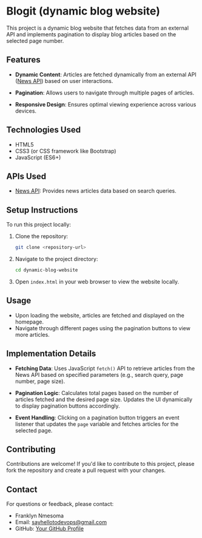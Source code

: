 # Blogit (dynamic blog website)

This project is a dynamic blog website that fetches data from an external API and implements pagination to display blog articles based on the selected page number.

## Features

- **Dynamic Content**: Articles are fetched dynamically from an external API ([News API](https://newsapi.org/)) based on user interactions.
  
- **Pagination**: Allows users to navigate through multiple pages of articles.
  
- **Responsive Design**: Ensures optimal viewing experience across various devices.

## Technologies Used

- HTML5
- CSS3 (or CSS framework like Bootstrap)
- JavaScript (ES6+)

## APIs Used

- [News API](https://newsapi.org/): Provides news articles data based on search queries.

## Setup Instructions

To run this project locally:

1. Clone the repository:

   ```bash
   git clone <repository-url>
   ```

2. Navigate to the project directory:

   ```bash
   cd dynamic-blog-website
   ```

3. Open `index.html` in your web browser to view the website locally.

## Usage

- Upon loading the website, articles are fetched and displayed on the homepage.
- Navigate through different pages using the pagination buttons to view more articles.

  
## Implementation Details

- **Fetching Data**: Uses JavaScript `fetch()` API to retrieve articles from the News API based on specified parameters (e.g., search query, page number, page size).
  
- **Pagination Logic**: Calculates total pages based on the number of articles fetched and the desired page size. Updates the UI dynamically to display pagination buttons accordingly.

- **Event Handling**: Clicking on a pagination button triggers an event listener that updates the `page` variable and fetches articles for the selected page.

## Contributing

Contributions are welcome! If you'd like to contribute to this project, please fork the repository and create a pull request with your changes.

## Contact

For questions or feedback, please contact:

- Franklyn Nmesoma
- Email: sayhellotodevops@gmail.com
- GitHub: [Your GitHub Profile](https://github.com/dev-omaFrank)
